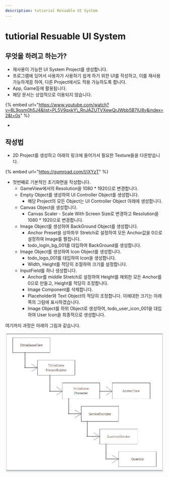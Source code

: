 ```yaml
---
description: tutiorial Resuable UI System
---
```


# tutiorial Resuable UI System

## 무엇을 하려고 하는가?

* 재사용이 가능한 UI System Project를 생성합니다.
* 프로그램에 있어서 사용자가 사용하기 쉽게 하기 위한 UI를 작성하고, 이를 재사용 가능하게끔 하여, 다른 Project에서도 적용 가능하도록 합니다.
* App, Game등에 활용됩니다.
* 해당 문서는 상업적으로 이용되지 않습니다.

{% embed url="https://www.youtube.com/watch?v=8L9osm0h5J4&list=PL5V9qxkY\_RnJAZUTVXewQrJWbb5B7IU8y&index=2&t=0s" %}

* 
## 작성법

* 2D Project를 생성하고 아래의 링크에 들어가서 필요한 Texture들을 다운받습니다.

{% embed url="https://gumroad.com/l/iXYzT" %}

* 첫번째로 기본적인 초기화면을 작성합니다.
  * GameView에서의 Resolution을 1080 \* 1920으로 변경합니다.
  * Empty Object를 생성하여 UI Controller Object를 생성합니다.
    * 해당 Project의 모든 Object는 UI Controller Object 아래에 생성합니다.
  * Canvas Object을 생성합니다.
    * Canvas Scaler - Scale With Screen Size로 변경하고 Resolution을 1080 \* 1920으로 변경합니다.
  * Image Object를 생성하여 BackGround Object를 생성합니다.
    * Anchor Preset을 상하좌우 Stretch로 설정하여 모든 Anchor값을 0으로 설정하여 Image를 펼칩니다.
    * todo\_login\_bg\_001를 대입하여 BackGround를 생성합니다.
  * Image Object를 생성하여 Icon Object를 생성합니다. 
    * todo\_logo\_001를 대입하여 Icon을 생성합니다.
    * Width, Height를 적당히 조절하여 크기를 설정합니다.
  * InputField를 하나 생성합니다.
    * Anchor를 middle Stretch로 설정하여 Height를 제외한 모든 Anchor를 0으로 만들고, Height를 적당히 조정합니다.
    * Image Component를 삭제합니다.
    * Placeholder와 Text Object의 적당히 조정합니다. 이에대한 크기는 아래쪽의 그림에 표시하겠습니다.
    * Image Object를 하위 Object로 생성하여, todo\_user\_icon\_001을 대입하여 User Icon을 최종적으로 생성합니다.

여기까지 과정은 아래의 그림과 같습니다.

![InputField&#xC758; Placeholder, Text&#xC758; &#xD06C;&#xAE30;&#xB97C; &#xC870;&#xC815;&#xD55C; &#xADF8;&#xB9BC;](../../.gitbook/assets/image%20%2816%29.png)




